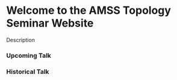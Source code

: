 # Welcome to the AMSS Topology Seminar Website 

Description

### Upcoming Talk



### Historical Talk



